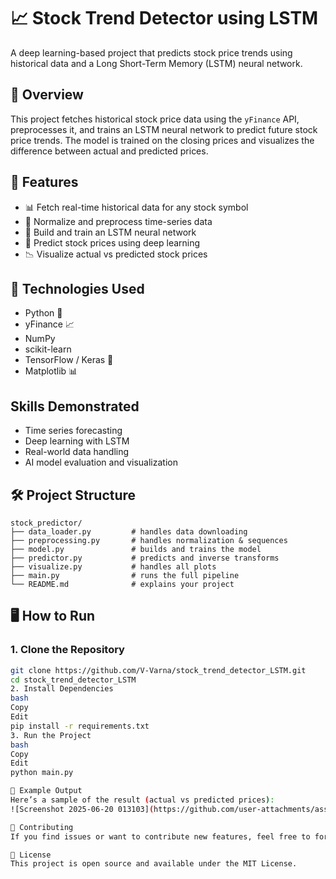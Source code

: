 # 📈 Stock Trend Detector using LSTM

A deep learning-based project that predicts stock price trends using historical data and a Long Short-Term Memory (LSTM) neural network.

## 🧠 Overview

This project fetches historical stock price data using the `yFinance` API, preprocesses it, and trains an LSTM neural network to predict future stock price trends. The model is trained on the closing prices and visualizes the difference between actual and predicted prices.

## 🚀 Features

- 📊 Fetch real-time historical data for any stock symbol  
- 🔄 Normalize and preprocess time-series data  
- 🧠 Build and train an LSTM neural network  
- 🧪 Predict stock prices using deep learning  
- 📉 Visualize actual vs predicted stock prices  

## 🔧 Technologies Used

- Python 🐍  
- yFinance 📈  
- NumPy  
- scikit-learn  
- TensorFlow / Keras 🧠  
- Matplotlib 📊  

## Skills Demonstrated
- Time series forecasting
- Deep learning with LSTM
- Real-world data handling
- AI model evaluation and visualization


## 🛠 Project Structure
```
stock_predictor/
├── data_loader.py         # handles data downloading
├── preprocessing.py       # handles normalization & sequences
├── model.py               # builds and trains the model
├── predictor.py           # predicts and inverse transforms
├── visualize.py           # handles all plots
├── main.py                # runs the full pipeline
└── README.md              # explains your project
```

## 🖥️ How to Run

### 1. Clone the Repository
```bash
git clone https://github.com/V-Varna/stock_trend_detector_LSTM.git
cd stock_trend_detector_LSTM
2. Install Dependencies
bash
Copy
Edit
pip install -r requirements.txt
3. Run the Project
bash
Copy
Edit
python main.py

🌟 Example Output
Here’s a sample of the result (actual vs predicted prices):
![Screenshot 2025-06-20 013103](https://github.com/user-attachments/assets/76c4b2b7-d609-46f1-b727-eb52cb6205a0)

🙌 Contributing
If you find issues or want to contribute new features, feel free to fork the repo and submit a pull request!

📝 License
This project is open source and available under the MIT License.

